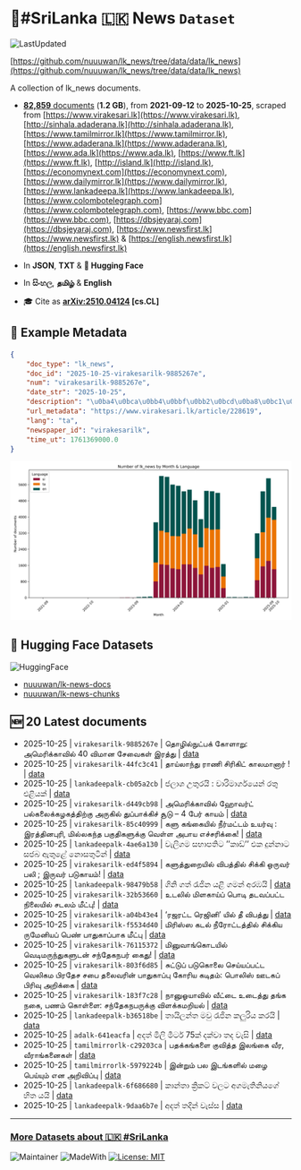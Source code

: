 # 📄#SriLanka 🇱🇰 News `Dataset`

![LastUpdated](https://img.shields.io/badge/last_updated-2025--10--25_10:46:45-green)

[https://github.com/nuuuwan/lk_news/tree/data/data/lk_news](https://github.com/nuuuwan/lk_news/tree/data/data/lk_news)

A collection of lk_news documents.

- [**82,859** documents](https://github.com/nuuuwan/lk_news/tree/data/data/lk_news) (**1.2 GB**), from **2021-09-12** to **2025-10-25**, scraped from [https://www.virakesari.lk](https://www.virakesari.lk), [http://sinhala.adaderana.lk](http://sinhala.adaderana.lk), [https://www.tamilmirror.lk](https://www.tamilmirror.lk), [https://www.adaderana.lk](https://www.adaderana.lk), [https://www.ada.lk](https://www.ada.lk), [https://www.ft.lk](https://www.ft.lk), [http://island.lk](http://island.lk), [https://economynext.com](https://economynext.com), [https://www.dailymirror.lk](https://www.dailymirror.lk), [https://www.lankadeepa.lk](https://www.lankadeepa.lk), [https://www.colombotelegraph.com](https://www.colombotelegraph.com), [https://www.bbc.com](https://www.bbc.com), [https://dbsjeyaraj.com](https://dbsjeyaraj.com), [https://www.newsfirst.lk](https://www.newsfirst.lk) & [https://english.newsfirst.lk](https://english.newsfirst.lk)

- In **JSON**, **TXT** & **🤗 Hugging Face**

- In **සිංහල**, **தமிழ்** & **English**

- 🎓 Cite as **[arXiv:2510.04124](https://arxiv.org/abs/2510.04124) [cs.CL]**

## 📝 Example Metadata

```json
{
    "doc_type": "lk_news",
    "doc_id": "2025-10-25-virakesarilk-9885267e",
    "num": "virakesarilk-9885267e",
    "date_str": "2025-10-25",
    "description": "\u0ba4\u0bca\u0bb4\u0bbf\u0bb2\u0bcd\u0ba8\u0bc1\u0b9f\u0bcd\u0baa\u0b95\u0bcd \u0b95\u0bcb\u0bb3\u0bbe\u0bb1\u0bc1: \u0b85\u0bae\u0bc6\u0bb0\u0bbf\u0b95\u0bcd\u0b95\u0bbe\u0bb5\u0bbf\u0bb2\u0bcd 40 \u0bb5\u0bbf\u0bae\u0bbe\u0ba9 \u0b9a\u0bc7\u0bb5\u0bc8\u0b95\u0bb3\u0bcd \u0b87\u0bb0\u0ba4\u0bcd\u0ba4\u0bc1",
    "url_metadata": "https://www.virakesari.lk/article/228619",
    "lang": "ta",
    "newspaper_id": "virakesarilk",
    "time_ut": 1761369000.0
}
```

![Chart](https://raw.githubusercontent.com/nuuuwan/lk_news/refs/heads/data/data/lk_news/docs_by_month_and_lang.png)

## 🤗 Hugging Face Datasets

![HuggingFace](https://img.shields.io/badge/-HuggingFace-FDEE21?style=for-the-badge&logo=HuggingFace)

- [nuuuwan/lk-news-docs](https://huggingface.co/datasets/nuuuwan/lk-news-docs)
- [nuuuwan/lk-news-chunks](https://huggingface.co/datasets/nuuuwan/lk-news-chunks)

## 🆕 20 Latest documents

- 2025-10-25 | `virakesarilk-9885267e` | தொழில்நுட்பக் கோளாறு: அமெரிக்காவில் 40 விமான சேவைகள் இரத்து | [data](https://github.com/nuuuwan/lk_news/tree/data/data/lk_news/2020s/2025/2025-10-25-virakesarilk-9885267e)
- 2025-10-25 | `virakesarilk-44fc3c41` | தாய்லாந்து ராணி சிரிகிட் காலமானார் ! | [data](https://github.com/nuuuwan/lk_news/tree/data/data/lk_news/2020s/2025/2025-10-25-virakesarilk-44fc3c41)
- 2025-10-25 | `lankadeepalk-cb05a2cb` | ජලාශ උතුරයි : වාරිමාර්ගයෙන් රතු එළියක් | [data](https://github.com/nuuuwan/lk_news/tree/data/data/lk_news/2020s/2025/2025-10-25-lankadeepalk-cb05a2cb)
- 2025-10-25 | `virakesarilk-d449cb98` | அமெரிக்காவில் ஹோவர்ட் பல்கலைக்கழகத்திற்கு அருகில் துப்பாக்கிச் சூடு – 4 பேர் காயம் | [data](https://github.com/nuuuwan/lk_news/tree/data/data/lk_news/2020s/2025/2025-10-25-virakesarilk-d449cb98)
- 2025-10-25 | `virakesarilk-85c40999` | களு கங்கையில் நீர்மட்டம் உயர்வு : இரத்தினபுரி, மில்லகந்த பகுதிகளுக்கு வெள்ள அபாய எச்சரிக்கை! | [data](https://github.com/nuuuwan/lk_news/tree/data/data/lk_news/2020s/2025/2025-10-25-virakesarilk-85c40999)
- 2025-10-25 | `lankadeepalk-4ae6a130` | වැලිගම සභාපතිට ’’කාඩ්’’ එක දුන්නාට සජබ ඇතුළේ නොසතුටින් | [data](https://github.com/nuuuwan/lk_news/tree/data/data/lk_news/2020s/2025/2025-10-25-lankadeepalk-4ae6a130)
- 2025-10-25 | `virakesarilk-ed4f5894` | களுத்துறையில் விபத்தில் சிக்கி ஒருவர் பலி ; இருவர் படுகாயம்! | [data](https://github.com/nuuuwan/lk_news/tree/data/data/lk_news/2020s/2025/2025-10-25-virakesarilk-ed4f5894)
- 2025-10-25 | `lankadeepalk-98479b58` | ගිනි ගත් රැජින යළි ගමන් අරඹයි | [data](https://github.com/nuuuwan/lk_news/tree/data/data/lk_news/2020s/2025/2025-10-25-lankadeepalk-98479b58)
- 2025-10-25 | `virakesarilk-32b53660` | உடலில் மிளகாய்ப் பொடி தடவப்பட்ட நிலையில் சடலம் மீட்பு! | [data](https://github.com/nuuuwan/lk_news/tree/data/data/lk_news/2020s/2025/2025-10-25-virakesarilk-32b53660)
- 2025-10-25 | `virakesarilk-a04b43e4` | ‘ரஜரட்ட ரெஜினி’ யில் தீ விபத்து | [data](https://github.com/nuuuwan/lk_news/tree/data/data/lk_news/2020s/2025/2025-10-25-virakesarilk-a04b43e4)
- 2025-10-25 | `virakesarilk-f5534d40` | மிரிஸ்ஸ கடல் நீரோட்டத்தில் சிக்கிய ருமேனியப் பெண் பாதுகாப்பாக மீட்பு | [data](https://github.com/nuuuwan/lk_news/tree/data/data/lk_news/2020s/2025/2025-10-25-virakesarilk-f5534d40)
- 2025-10-25 | `virakesarilk-76115372` | மினுவாங்கொடயில் வெடிமருந்துகளுடன் சந்தேகநபர் கைது! | [data](https://github.com/nuuuwan/lk_news/tree/data/data/lk_news/2020s/2025/2025-10-25-virakesarilk-76115372)
- 2025-10-25 | `virakesarilk-803f6d85` | சுட்டுப் படுகொலை செய்யப்பட்ட வெலிகம பிரதேச சபை தலைவரின் பாதுகாப்பு கோரிய கடிதம்: பொலிஸ் ஊடகப் பிரிவு அறிக்கை | [data](https://github.com/nuuuwan/lk_news/tree/data/data/lk_news/2020s/2025/2025-10-25-virakesarilk-803f6d85)
- 2025-10-25 | `virakesarilk-183f7c28` | நானுஓயாவில் வீட்டை உடைத்து தங்க நகை, பணம் கொள்ளை: சந்தேகநபருக்கு விளக்கமறியல் | [data](https://github.com/nuuuwan/lk_news/tree/data/data/lk_news/2020s/2025/2025-10-25-virakesarilk-183f7c28)
- 2025-10-25 | `lankadeepalk-b36518be` | තායිලන්ත මවු රැජින කලුරිය කරයි | [data](https://github.com/nuuuwan/lk_news/tree/data/data/lk_news/2020s/2025/2025-10-25-lankadeepalk-b36518be)
- 2025-10-25 | `adalk-641eacfa` | අදත් මිලි මීටර් 75ක් දක්වා තද වැසි | [data](https://github.com/nuuuwan/lk_news/tree/data/data/lk_news/2020s/2025/2025-10-25-adalk-641eacfa)
- 2025-10-25 | `tamilmirrorlk-c29203ca` | பதக்கங்களை குவித்த இலங்கை வீர, வீராங்கனைகள் | [data](https://github.com/nuuuwan/lk_news/tree/data/data/lk_news/2020s/2025/2025-10-25-tamilmirrorlk-c29203ca)
- 2025-10-25 | `tamilmirrorlk-5979224b` | இன்றும் பல இடங்களில் மழை பெய்யும் என அறிவிப்பு | [data](https://github.com/nuuuwan/lk_news/tree/data/data/lk_news/2020s/2025/2025-10-25-tamilmirrorlk-5979224b)
- 2025-10-25 | `lankadeepalk-6f686680` | කාන්තා ක්‍රිකට් වලට අගමැතිනියගේ හිත යයි | [data](https://github.com/nuuuwan/lk_news/tree/data/data/lk_news/2020s/2025/2025-10-25-lankadeepalk-6f686680)
- 2025-10-25 | `lankadeepalk-9daa6b7e` | අදත් තදින් වැස්ස | [data](https://github.com/nuuuwan/lk_news/tree/data/data/lk_news/2020s/2025/2025-10-25-lankadeepalk-9daa6b7e)

---

### [More Datasets about 🇱🇰 #SriLanka](https://github.com/nuuuwan/lk_datasets)

![Maintainer](https://img.shields.io/badge/maintainer-nuuuwan-red)
![MadeWith](https://img.shields.io/badge/made_with-python-blue)
[![License: MIT](https://img.shields.io/badge/License-MIT-yellow.svg)](https://opensource.org/licenses/MIT)

